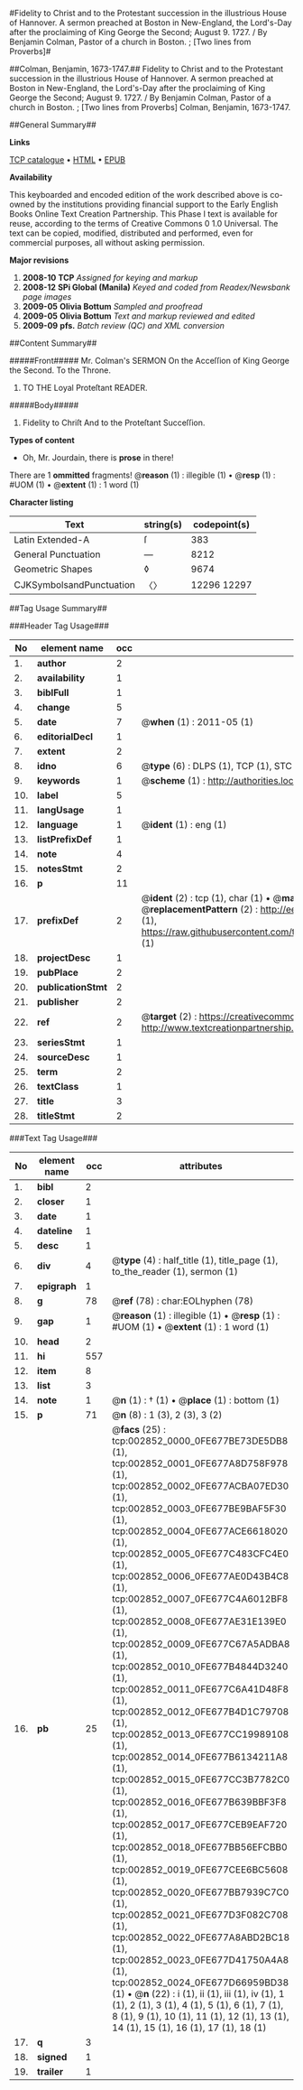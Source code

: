 #Fidelity to Christ and to the Protestant succession in the illustrious House of Hannover. A sermon preached at Boston in New-England, the Lord's-Day after the proclaiming of King George the Second; August 9. 1727. / By Benjamin Colman, Pastor of a church in Boston. ; [Two lines from Proverbs]#

##Colman, Benjamin, 1673-1747.##
Fidelity to Christ and to the Protestant succession in the illustrious House of Hannover. A sermon preached at Boston in New-England, the Lord's-Day after the proclaiming of King George the Second; August 9. 1727. / By Benjamin Colman, Pastor of a church in Boston. ; [Two lines from Proverbs]
Colman, Benjamin, 1673-1747.

##General Summary##

**Links**

[TCP catalogue](http://www.ota.ox.ac.uk/tcp/)  • 
[HTML](http://tei.it.ox.ac.uk/tcp/Texts-HTML/free/N02/N02405.html)  • 
[EPUB](http://tei.it.ox.ac.uk/tcp/Texts-EPUB/free/N02/N02405.epub)

**Availability**

This keyboarded and encoded edition of the
	       work described above is co-owned by the institutions
	       providing financial support to the Early English Books
	       Online Text Creation Partnership. This Phase I text is
	       available for reuse, according to the terms of Creative
	       Commons 0 1.0 Universal. The text can be copied,
	       modified, distributed and performed, even for
	       commercial purposes, all without asking permission.

**Major revisions**

1. __2008-10__ __TCP__ *Assigned for keying and markup*
1. __2008-12__ __SPi Global (Manila)__ *Keyed and coded from Readex/Newsbank page images*
1. __2009-05__ __Olivia Bottum__ *Sampled and proofread*
1. __2009-05__ __Olivia Bottum__ *Text and markup reviewed and edited*
1. __2009-09__ __pfs.__ *Batch review (QC) and XML conversion*

##Content Summary##

#####Front#####
Mr. Colman's SERMON On the Acceſſion of King George the Second. To the Throne.
1. TO THE Loyal Proteſtant READER.

#####Body#####

1. Fidelity to Chriſt And to the Proteſtant Succeſſion.

**Types of content**

  * Oh, Mr. Jourdain, there is **prose** in there!

There are 1 **ommitted** fragments! 
 @__reason__ (1) : illegible (1)  •  @__resp__ (1) : #UOM (1)  •  @__extent__ (1) : 1 word (1)

**Character listing**


|Text|string(s)|codepoint(s)|
|---|---|---|
|Latin Extended-A|ſ|383|
|General Punctuation|—|8212|
|Geometric Shapes|◊|9674|
|CJKSymbolsandPunctuation|〈〉|12296 12297|

##Tag Usage Summary##

###Header Tag Usage###

|No|element name|occ|attributes|
|---|---|---|---|
|1.|__author__|2||
|2.|__availability__|1||
|3.|__biblFull__|1||
|4.|__change__|5||
|5.|__date__|7| @__when__ (1) : 2011-05 (1)|
|6.|__editorialDecl__|1||
|7.|__extent__|2||
|8.|__idno__|6| @__type__ (6) : DLPS (1), TCP (1), STC (1), NOTIS (1), IMAGE-SET (1), EVANS-CITATION (1)|
|9.|__keywords__|1| @__scheme__ (1) : http://authorities.loc.gov/ (1)|
|10.|__label__|5||
|11.|__langUsage__|1||
|12.|__language__|1| @__ident__ (1) : eng (1)|
|13.|__listPrefixDef__|1||
|14.|__note__|4||
|15.|__notesStmt__|2||
|16.|__p__|11||
|17.|__prefixDef__|2| @__ident__ (2) : tcp (1), char (1)  •  @__matchPattern__ (2) : ([0-9\-]+):([0-9IVX]+) (1), (.+) (1)  •  @__replacementPattern__ (2) : http://eebo.chadwyck.com/downloadtiff?vid=$1&page=$2 (1), https://raw.githubusercontent.com/textcreationpartnership/Texts/master/tcpchars.xml#$1 (1)|
|18.|__projectDesc__|1||
|19.|__pubPlace__|2||
|20.|__publicationStmt__|2||
|21.|__publisher__|2||
|22.|__ref__|2| @__target__ (2) : https://creativecommons.org/publicdomain/zero/1.0/ (1), http://www.textcreationpartnership.org/docs/. (1)|
|23.|__seriesStmt__|1||
|24.|__sourceDesc__|1||
|25.|__term__|2||
|26.|__textClass__|1||
|27.|__title__|3||
|28.|__titleStmt__|2||


###Text Tag Usage###

|No|element name|occ|attributes|
|---|---|---|---|
|1.|__bibl__|2||
|2.|__closer__|1||
|3.|__date__|1||
|4.|__dateline__|1||
|5.|__desc__|1||
|6.|__div__|4| @__type__ (4) : half_title (1), title_page (1), to_the_reader (1), sermon (1)|
|7.|__epigraph__|1||
|8.|__g__|78| @__ref__ (78) : char:EOLhyphen (78)|
|9.|__gap__|1| @__reason__ (1) : illegible (1)  •  @__resp__ (1) : #UOM (1)  •  @__extent__ (1) : 1 word (1)|
|10.|__head__|2||
|11.|__hi__|557||
|12.|__item__|8||
|13.|__list__|3||
|14.|__note__|1| @__n__ (1) : † (1)  •  @__place__ (1) : bottom (1)|
|15.|__p__|71| @__n__ (8) : 1 (3), 2 (3), 3 (2)|
|16.|__pb__|25| @__facs__ (25) : tcp:002852_0000_0FE677BE73DE5DB8 (1), tcp:002852_0001_0FE677A8D758F978 (1), tcp:002852_0002_0FE677ACBA07ED30 (1), tcp:002852_0003_0FE677BE9BAF5F30 (1), tcp:002852_0004_0FE677ACE6618020 (1), tcp:002852_0005_0FE677C483CFC4E0 (1), tcp:002852_0006_0FE677AE0D43B4C8 (1), tcp:002852_0007_0FE677C4A6012BF8 (1), tcp:002852_0008_0FE677AE31E139E0 (1), tcp:002852_0009_0FE677C67A5ADBA8 (1), tcp:002852_0010_0FE677B4844D3240 (1), tcp:002852_0011_0FE677C6A41D48F8 (1), tcp:002852_0012_0FE677B4D1C79708 (1), tcp:002852_0013_0FE677CC19989108 (1), tcp:002852_0014_0FE677B6134211A8 (1), tcp:002852_0015_0FE677CC3B7782C0 (1), tcp:002852_0016_0FE677B639BBF3F8 (1), tcp:002852_0017_0FE677CEB9EAF720 (1), tcp:002852_0018_0FE677BB56EFCBB0 (1), tcp:002852_0019_0FE677CEE6BC5608 (1), tcp:002852_0020_0FE677BB7939C7C0 (1), tcp:002852_0021_0FE677D3F082C708 (1), tcp:002852_0022_0FE677A8ABD2BC18 (1), tcp:002852_0023_0FE677D41750A4A8 (1), tcp:002852_0024_0FE677D66959BD38 (1)  •  @__n__ (22) : i (1), ii (1), iii (1), iv (1), 1 (1), 2 (1), 3 (1), 4 (1), 5 (1), 6 (1), 7 (1), 8 (1), 9 (1), 10 (1), 11 (1), 12 (1), 13 (1), 14 (1), 15 (1), 16 (1), 17 (1), 18 (1)|
|17.|__q__|3||
|18.|__signed__|1||
|19.|__trailer__|1||
